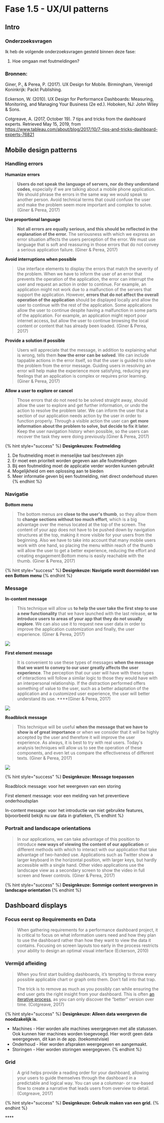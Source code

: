 # Fase 1.5 - UX/UI patterns

## Intro

### Onderzoeksvragen

Ik heb de volgende onderzoeksvragen gesteld binnen deze fase:

1. Hoe omgaan met foutmeldingen?

### Bronnen:

Giner, P., & Perea, P. \(2017\). UX Design for Mobile. Birmingham, Verenigd Koninkrijk: Packt Publishing.

Eckerson, W. \(2010\). UX Design for Performance Dashboards: Measuring, Monitoring, and Managing Your Business \(2e ed.\). Hoboken, NJ: John Wiley & Sons.

Cotgreave, A. \(2017, October 19\). 7 tips and tricks from the dashboard experts. Retrieved May 15, 2019, from https://www.tableau.com/about/blog/2017/10/7-tips-and-tricks-dashboard-experts-76821

## Mobile design patterns 

### Handling errors

**Humanize errors**

> **Users do not speak the language of servers, nor do they understand codes**, especially if we are talking about a mobile phone application. We should phrase the errors in the same way we would speak to another person. Avoid technical terms that could confuse the user and make the problem seem more important and complex to solve. \(Giner & Perea, 2017\)

**Use proportional language**

> **Not all errors are equally serious, and this should be reflected in the explanation of the error.** The seriousness with which we express an error situation affects the users perception of the error. We must use language that is soft and reassuring in those errors that do not convey a serious application failure. \(Giner & Perea, 2017\)

**Avoid interruptions when possible**

> Use interface elements to display the errors that match the severity of the problem. When we have to inform the user of an error that prevents the operation of the application, the error can interrupt the user and request an action in order to continue. For example, an application might not work due to a malfunction of the servers that support the application. However, **errors that do not affect the overall operation of the application** should be displayed locally and allow the user to continue with the rest of the application. Some applications allow the user to continue despite having a malfunction in some parts of the application. For example, an application might report poor internet access, but allow the user to continue browsing the local content or content that has already been loaded. \(Giner & Perea, 2017\)

**Provide a solution if possible**

> Users will appreciate that the message, in addition to explaining what is wrong, tells them **how the error can be solved**. We can include tappable actions in the error itself, so that the user is guided to solve the problem from the error message. Guiding users in resolving an error will help make the experience more satisfying, reducing any feelings that an application is complex or requires prior learning. \(Giner & Perea, 2017\)

**Allow a user to explore or cancel**

> Those errors that do not need to be solved straight away, should allow the user to explore and get further information, or undo the action to resolve the problem later. We can inform the user that a section of our application needs action by the user in order to function properly. Through a visible action the user can **get more information about the problem to solve, but decide to fix it later**. Keep the user navigation history when possible, so the users can recover the task they were doing previously.\(Giner & Perea, 2017\)

{% hint style="success" %}
**Designkeuzes: Foutmelding**

1. De foutmelding moet in menselijke taal beschreven zijn
2. Er moet een prioriteit worden gegeven aan alle foutmeldingen
3. Bij een foutmelding moet de applicatie verder worden kunnen gebruikt
4. Mogelijkheid om een oplossing aan te bieden
5. Meer informatie geven bij een foutmelding, niet direct onderhoud sturen
{% endhint %}

### Navigatie 

**Bottom menu**

> The bottom menus are **close to the user's thumb**, so they allow them to **change sections without too much effort**, which is a big advantage over the menus located at the top of the screen. The content of your app does not have to be pushed down by navigation structures at the top, making it more visible for your users from the beginning. Also we have to take into account that many mobile users work with one hand, so placing the menu within reach of the thumb will allow the user to get a better experience, reducing the effort and creating engagement:Bottom menu is easily reachable with the thumb. \(Giner & Perea, 2017\)

{% hint style="success" %}
**Designkeuze: Navigatie wordt doormiddel van een Bottom menu**
{% endhint %}

### Message

**In-content message** 

> This technique will allow us **to help the user take the first step to use a new functionality** that we have launched with the last release, **or to introduce users to areas of your app that they do not usually explore**. We can also use it to request new user data in order to improve the application customization and finally, the user experience. \(Giner & Perea, 2017\)

![](../.gitbook/assets/image%20%285%29.png)

**First element message**

> It is convenient to use these types of messages **when the message that we want to convey to our user greatly affects the user experience**. The perception that our user will have with these types of interactions will follow a similar logic to those they would have with an interpersonal relationship. If the distraction performed offers something of value to the user, such as a better adaptation of the application and a customized user experience, the user will better understand its use. ****\(Giner & Perea, 2017\)

![](../.gitbook/assets/image%20%289%29.png)

**Roadblock message**

> This technique will be useful **when the message that we have to show is of great importance** or when we consider that it will be highly accepted by the user and therefore it will improve the user experience. As always, it is best to try with real users. Today's analysis techniques will allow us to see the operation of these components, and even let us compare the effectiveness of different texts. \(Giner & Perea, 2017\)

![](../.gitbook/assets/image%20%2812%29.png)

{% hint style="success" %}
**Designkeuze: Message toepassen**

Roadblock message: voor het weergeven van een storing

First element message: voor een melding van het preventieve onderhoudsplan

In-content message: voor het introductie van niet gebruikte features, bijvoorbeeld bekijk nu uw data in grafieken,
{% endhint %}

### Portrait and landscape orientations

> In our applications, we can take advantage of this position to introduce **new ways of viewing the content of our application** or different methods with which to interact with our application that take advantage of two-handed use. Applications such as Twitter show a larger keyboard in the horizontal position, with larger keys, but hardly accessible with a single hand. Other video applications use the landscape view as a secondary screen to show the video in full screen and fewer controls. \(Giner & Perea, 2017\)

{% hint style="success" %}
**Designkeuze: Sommige content weergeven in landscape orientation**
{% endhint %}

## Dashboard displays

### Focus eerst op Requirements en Data 

> When gathering requirements for a performance dashboard project, it is critical to focus on what information users need and how they plan to use the dashboard rather than how they want to view the data it contains. Focusing on screen layouts too early in the process restricts your ability to design an optimal visual interface \(Eckerson, 2010\)

### Vermijd afleiding

> When you first start building dashboards, it’s tempting to throw every possible applicable chart or graph onto them. Don’t fall into that trap.
>
> The trick is to remove as much as you possibly can while ensuring the end user gets the right insight from your dashboard. This is often [an iterative process](https://www.tableau.com/learn/webinars/ask-why-applying-5-whys-technique-data-analysis), as you can only discover the “better” version over time.  \(Cotgreave, 2017\)

{% hint style="success" %}
**Designkeuze: Alleen data weergeven die noodzakelijk is.**

* Machines - Hier worden alle machines weergegeven met alle statussen. Ook kunnen hier machines worden toegevoegd. Hier wordt geen data weergegeven, dit kan in de app. \(toekomstvisie\)
* Onderhoud - Hier worden afspraken weergegeven en aangemaakt.
* Storingen - Hier worden storingen weergegeven.
{% endhint %}

### Grid

> A grid helps provide a reading order for your dashboard, allowing your users to guide themselves through the dashboard in a predictable and logical way. You can use a columnar- or row-based flow to create a narrative that leads users from overview to detail. \(Cotgreave, 2017\)

{% hint style="success" %}
**Designkeuze: Gebruik maken van een grid.** 
{% endhint %}

\*\*\*\*


